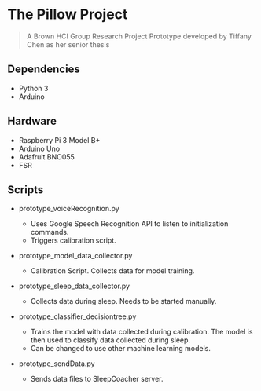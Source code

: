 ﻿# The Pillow Project

> A Brown HCI Group Research Project
> Prototype developed by Tiffany Chen as her senior thesis

## Dependencies
* Python 3
* Arduino

## Hardware
* Raspberry Pi 3 Model B+
* Arduino Uno
* Adafruit BNO055
* FSR

## Scripts
* prototype_voiceRecognition.py
	* Uses Google Speech Recognition API to listen to initialization commands.
	* Triggers calibration script.

* prototype_model_data_collector.py
	* Calibration Script. Collects data for model training.

* prototype_sleep_data_collector.py
	* Collects data during sleep. Needs to be started manually.

* prototype_classifier_decisiontree.py
	* Trains the model with data collected during calibration. The model is then used to classify data collected during sleep.
	* Can be changed to use other machine learning models.

* prototype_sendData.py
	* Sends data files to SleepCoacher server. 

